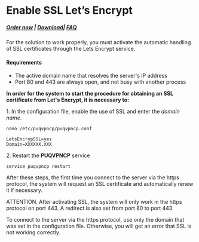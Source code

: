 # Enable SSL Let’s Encrypt

##### [Order now](https://panel.puqcloud.com/index.php?rp=/store/puqvpn) | [Download](https://download.puqcloud.com/cp/puqvpncp/)| [FAQ](https://faq.puqcloud.com)

<p class="callout info">For the solution to work properly, you must activate the automatic handling of SSL certificates through the Lets Encrypt service.</p>

#### **Requirements**

- The active domain name that resolves the server's IP address
- Port 80 and 443 are always open, and not busy with another process

**In order for the system to start the procedure for obtaining an SSL certificate from Let's Encrypt, it is necessary to:**

1\. In the configuration file, enable the use of SSL and enter the *domain name*.

```shell
nano /etc/puqvpncp/puqvpncp.conf 
```

```shell
LetsEncrypSSL=yes
Domain=XXXXXX.XXX
```

2\. Restart the **PUQVPNCP** service

```shell
service puqvpncp restart
```

<p class="callout info">After these steps, the first time you connect to the server via the https protocol, the system will request an SSL certificate and automatically renew it if necessary.</p>

<p class="callout warning">ATTENTION. After activating SSL, the system will only work in the https protocol on port 443.   
A redirect is also set from port 80 to port 443.</p>

<p class="callout warning">To connect to the server via the https protocol, use only the domain that was set in the configuration file.   
Otherwise, you will get an error that SSL is not working correctly.</p>